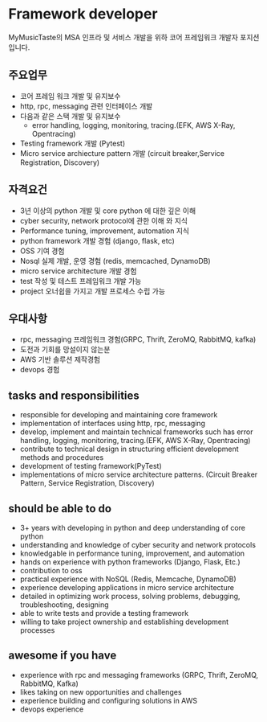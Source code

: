 # Framework developer

MyMusicTaste의 MSA 인프라 및 서비스 개발을 위하 코어 프레임워크 개발자 포지션입니다.

## 주요업무
- 코어 프레임 워크 개발 및 유지보수
- http, rpc, messaging 관련 인터페이스 개발
- 다음과 같은 스택 개발 및 유지보수
    - error handling, logging, monitoring, tracing.(EFK, AWS X-Ray, Opentracing) 
- Testing framework 개발 (Pytest)
- Micro service archiecture pattern 개발 (circuit breaker,Service Registration, Discovery)

## 자격요건
- 3년 이상의 python 개발 및 core python 에 대한 깊은 이해
- cyber security, network protocol에 관한 이해 와 지식
- Performance tuning, improvement, automation 지식
- python framework 개발 경험 (django, flask, etc)
- OSS 기여 경험
- Nosql 실제 개발, 운영 경험 (redis, memcached, DynamoDB)
- micro service architecture 개발 경험 
- test 작성 및 테스트 프레임워크 개발 가능
- project 오너쉽을 가지고 개발 프로세스 수립 가능

## 우대사항
- rpc, messaging 프레임워크 경험(GRPC, Thrift, ZeroMQ, RabbitMQ, kafka)
- 도전과 기회를 망설이지 않는분 
- AWS 기반 솔루션 제작경험
- devops 경험


## tasks and responsibilities
- responsible for developing and maintaining core framework
- implementation of interfaces using http, rpc, messaging
- develop, implement and maintain technical frameworks such has error handling, logging, monitoring, tracing.(EFK, AWS X-Ray, Opentracing)
- contribute to technical design in structuring efficient development methods and procedures
- development of testing framework(PyTest)
- implementations of micro service architecture patterns. (Circuit Breaker Pattern, Service Registration, Discovery)

## should be able to do
- 3+ years with developing in python and deep understanding of core python 
- understanding and knowledge of cyber security and network protocols
- knowledgable in performance tuning, improvement, and automation
- hands on experience with python frameworks (Django, Flask, Etc.)
- contribution to oss
- practical experience with NoSQL (Redis, Memcache, DynamoDB)
- experience developing applications in micro service architecture
- detailed in optimizing work process, solving problems, debugging, troubleshooting, designing 
- able to write tests and provide a testing framework
- willing to take project ownership and establishing development processes

## awesome if you have
- experience with rpc and messaging frameworks (GRPC, Thrift, ZeroMQ, RabbitMQ, Kafka)
- likes taking on new opportunities and challenges
- experience building and configuring solutions in AWS
- devops experience 
